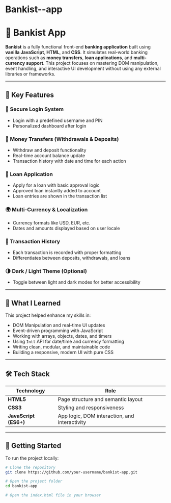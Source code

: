 # Bankist--app
# 🏦 Bankist App

**Bankist** is a fully functional front-end **banking application** built using **vanilla JavaScript**, **HTML**, and **CSS**. It simulates real-world banking operations such as **money transfers**, **loan applications**, and **multi-currency support**. This project focuses on mastering DOM manipulation, event handling, and interactive UI development without using any external libraries or frameworks.

---

## 🌟 Key Features

### 🔐 Secure Login System
- Login with a predefined username and PIN
- Personalized dashboard after login

### 💸 Money Transfers (Withdrawals & Deposits)
- Withdraw and deposit functionality
- Real-time account balance update
- Transaction history with date and time for each action

### 🏦 Loan Application
- Apply for a loan with basic approval logic
- Approved loan instantly added to account
- Loan entries are shown in the transaction list

### 🌍 Multi-Currency & Localization
- Currency formats like USD, EUR, etc.
- Dates and amounts displayed based on user locale

### 📅 Transaction History
- Each transaction is recorded with proper formatting
- Differentiates between deposits, withdrawals, and loans

### 🌗 Dark / Light Theme (Optional)
- Toggle between light and dark modes for better accessibility

---

## 🧠 What I Learned

This project helped enhance my skills in:

- DOM Manipulation and real-time UI updates
- Event-driven programming with JavaScript
- Working with arrays, objects, dates, and timers
- Using `Intl` API for date/time and currency formatting
- Writing clean, modular, and maintainable code
- Building a responsive, modern UI with pure CSS

---

## 🛠️ Tech Stack

| Technology | Role |
|------------|------|
| **HTML5**  | Page structure and semantic layout |
| **CSS3**   | Styling and responsiveness |
| **JavaScript (ES6+)** | App logic, DOM interaction, and interactivity |

---

## 🚀 Getting Started

To run the project locally:

```bash
# Clone the repository
git clone https://github.com/your-username/bankist-app.git

# Open the project folder
cd bankist-app

# Open the index.html file in your browser

